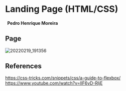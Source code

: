 # Landing Page (HTML/CSS)

####  &nbsp; Pedro Henrique Moreira

## Page

![20220219_191356](https://user-images.githubusercontent.com/26661663/154820832-732fc8a8-b87b-4978-a49f-4b007088829b.jpg)

## References

https://css-tricks.com/snippets/css/a-guide-to-flexbox/  <br />
https://www.youtube.com/watch?v=llF6vD-RljE
